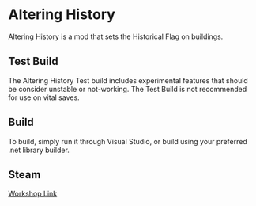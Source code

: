 # Altering History

Altering History is a mod that sets the Historical Flag on buildings.

## Test Build
The Altering History Test build includes experimental features that should be consider unstable or not-working. The Test Build is not recommended for use on vital saves. 

## Build
To build, simply run it through Visual  Studio, or build using your preferred .net library builder.

## Steam
[Workshop Link](https://steamcommunity.com/sharedfiles/filedetails/?id=1605506741) 

